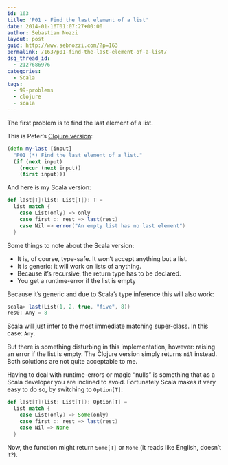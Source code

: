 ```yaml
---
id: 163
title: 'P01 - Find the last element of a list'
date: 2014-01-16T01:07:27+00:00
author: Sebastian Nozzi
layout: post
guid: http://www.sebnozzi.com/?p=163
permalink: /163/p01-find-the-last-element-of-a-list/
dsq_thread_id:
  - 2127686976
categories:
  - Scala
tags:
  - 99-problems
  - clojure
  - scala
---
```

The first problem is to find the last element of a list.

This is Peter&#8217;s [Clojure version](http://pbrc.blogspot.co.at/2014/01/99-clojure-problems-1-find-last-element.html):

```clojure
(defn my-last [input]
  "P01 (*) Find the last element of a list."
  (if (next input)
    (recur (next input))
    (first input)))
```

And here is my Scala version:

<!--more-->

```scala
def last[T](list: List[T]): T =
  list match {
    case List(only) => only
    case first :: rest => last(rest)
    case Nil => error("An empty list has no last element")
  }
```

Some things to note about the Scala version:

  * It is, of course, type-safe. It won&#8217;t accept anything but a list.
  * It is generic: it will work on lists of anything.
  * Because it&#8217;s recursive, the return type has to be declared.
  * You get a runtime-error if the list is empty

Because it&#8217;s generic and due to Scala&#8217;s type inference this will also work:

```scala
scala> last(List(1, 2, true, "five", 8))
res0: Any = 8
```

Scala will just infer to the most immediate matching super-class. In this case: `Any`.

But there is something disturbing in this implementation, however: raising an error if the list is empty. The Clojure version simply returns `nil` instead. Both solutions are not quite acceptable to me.

Having to deal with runtime-errors or magic &#8220;nulls&#8221; is something that as a Scala developer you are inclined to avoid. Fortunately Scala makes it very easy to do so, by switching to `Option[T]`:

```scala
def last[T](list: List[T]): Option[T] =
  list match {
    case List(only) => Some(only)
    case first :: rest => last(rest)
    case Nil => None
  }
```

Now, the function might return `Some[T]` or `None` (it reads like English, doesn&#8217;t it?).
